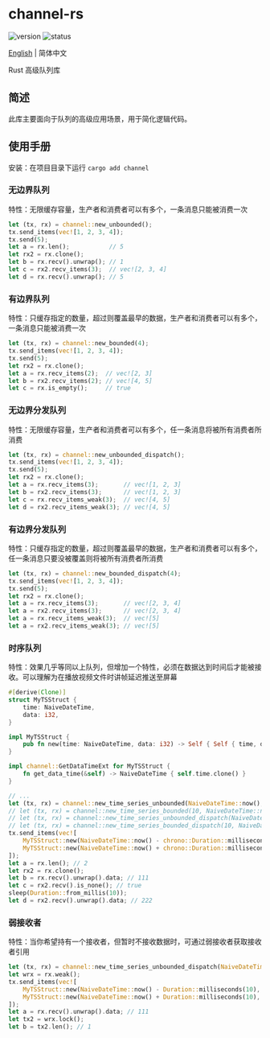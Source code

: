 # channel-rs

![version](https://img.shields.io/badge/dynamic/toml?url=https%3A%2F%2Fraw.githubusercontent.com%2Ffawdlstty%2Fchannel-rs%2Fmain%2FCargo.toml&query=package.version&label=version)
![status](https://img.shields.io/github/actions/workflow/status/fawdlstty/channel-rs/rust.yml)

[English](README.md) | 简体中文

Rust 高级队列库

## 简述

此库主要面向于队列的高级应用场景，用于简化逻辑代码。

## 使用手册

安装：在项目目录下运行 `cargo add channel`

### 无边界队列

特性：无限缓存容量，生产者和消费者可以有多个，一条消息只能被消费一次

```rust
let (tx, rx) = channel::new_unbounded();
tx.send_items(vec![1, 2, 3, 4]);
tx.send(5);
let a = rx.len();           // 5
let rx2 = rx.clone();
let b = rx.recv().unwrap(); // 1
let c = rx2.recv_items(3);  // vec![2, 3, 4]
let d = rx.recv().unwrap(); // 5
```

### 有边界队列

特性：只缓存指定的数量，超过则覆盖最早的数据，生产者和消费者可以有多个，一条消息只能被消费一次

```rust
let (tx, rx) = channel::new_bounded(4);
tx.send_items(vec![1, 2, 3, 4]);
tx.send(5);
let rx2 = rx.clone();
let a = rx.recv_items(2);  // vec![2, 3]
let b = rx2.recv_items(2); // vec![4, 5]
let c = rx.is_empty();     // true
```

### 无边界分发队列

特性：无限缓存容量，生产者和消费者可以有多个，任一条消息将被所有消费者所消费

```rust
let (tx, rx) = channel::new_unbounded_dispatch();
tx.send_items(vec![1, 2, 3, 4]);
tx.send(5);
let rx2 = rx.clone();
let a = rx.recv_items(3);       // vec![1, 2, 3]
let b = rx2.recv_items(3);      // vec![1, 2, 3]
let c = rx.recv_items_weak(3);  // vec![4, 5]
let d = rx2.recv_items_weak(3); // vec![4, 5]
```

### 有边界分发队列

特性：只缓存指定的数量，超过则覆盖最早的数据，生产者和消费者可以有多个，任一条消息只要没被覆盖则将被所有消费者所消费

```rust
let (tx, rx) = channel::new_bounded_dispatch(4);
tx.send_items(vec![1, 2, 3, 4]);
tx.send(5);
let rx2 = rx.clone();
let a = rx.recv_items(3);       // vec![2, 3, 4]
let a = rx2.recv_items(3);      // vec![2, 3, 4]
let a = rx.recv_items_weak(3);  // vec![5]
let a = rx2.recv_items_weak(3); // vec![5]
```

### 时序队列

特性：效果几乎等同以上队列，但增加一个特性，必须在数据达到时间后才能被接收。可以理解为在播放视频文件时讲帧延迟推送至屏幕

```rust
#[derive(Clone)]
struct MyTSStruct {
    time: NaiveDateTime,
    data: i32,
}

impl MyTSStruct {
    pub fn new(time: NaiveDateTime, data: i32) -> Self { Self { time, data } }
}

impl channel::GetDataTimeExt for MyTSStruct {
    fn get_data_time(&self) -> NaiveDateTime { self.time.clone() }
}

// ...
let (tx, rx) = channel::new_time_series_unbounded(NaiveDateTime::now(), 1.0);
// let (tx, rx) = channel::new_time_series_bounded(10, NaiveDateTime::now(), 1.0);
// let (tx, rx) = channel::new_time_series_unbounded_dispatch(NaiveDateTime::now(), 1.0);
// let (tx, rx) = channel::new_time_series_bounded_dispatch(10, NaiveDateTime::now(), 1.0);
tx.send_items(vec![
    MyTSStruct::new(NaiveDateTime::now() - chrono::Duration::milliseconds(10), 111),
    MyTSStruct::new(NaiveDateTime::now() + chrono::Duration::milliseconds(10), 222),
]);
let a = rx.len(); // 2
let rx2 = rx.clone();
let b = rx.recv().unwrap().data; // 111
let c = rx2.recv().is_none(); // true
sleep(Duration::from_millis(10));
let d = rx2.recv().unwrap().data; // 222
```

### 弱接收者

特性：当你希望持有一个接收者，但暂时不接收数据时，可通过弱接收者获取接收者引用

```rust
let (tx, rx) = channel::new_time_series_unbounded_dispatch(NaiveDateTime::now(), 1.0);
let wrx = rx.weak();
tx.send_items(vec![
    MyTSStruct::new(NaiveDateTime::now() - Duration::milliseconds(10), 111),
    MyTSStruct::new(NaiveDateTime::now() + Duration::milliseconds(10), 222),
]);
let a = rx.recv().unwrap().data; // 111
let tx2 = wrx.lock();
let b = tx2.len(); // 1
```
